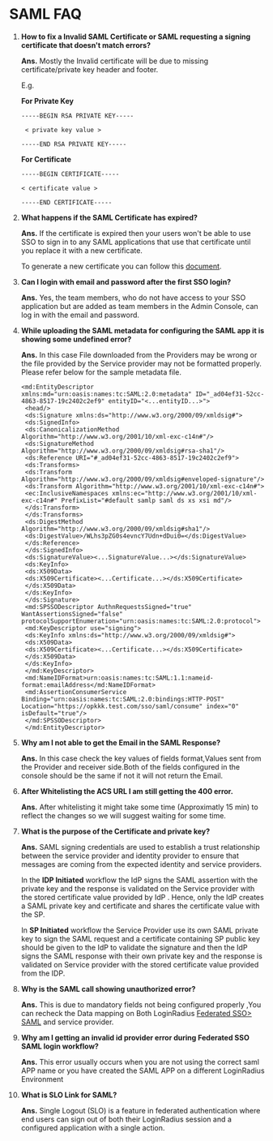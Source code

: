 # SAML FAQ

1. **How to fix a Invalid SAML Certificate or SAML requesting a signing certificate that doesn't match errors?**

   **Ans.** Mostly the Invalid certificate will be due to missing certificate/private key header and footer.

   E.g.

   **For Private Key**
   ```
   -----BEGIN RSA PRIVATE KEY-----

    < private key value >

   -----END RSA PRIVATE KEY-----
   ```

    **For Certificate**

   ```
   -----BEGIN CERTIFICATE-----

   < certificate value >

   -----END CERTIFICATE-----

   ```
2. **What happens if the SAML Certificate has expired?**

   **Ans.** If the certificate is expired then your users won't be able to use SSO to sign in to any SAML applications that use that certificate until you replace it with a new certificate.
   
   To generate a new certificate you can follow this [document](https://www.loginradius.com/legacy/docs/single-sign-on/concept/saml-miscellaneous/certificate/). 
3. **Can I login with email  and password after the first SSO login?**

   **Ans.** Yes, the team members, who do not have access to your SSO application but are added as team members in the Admin Console, can log in with the email and password.

4. **While uploading the SAML metadata for configuring the SAML app it is showing some undefined error?**

   **Ans.** In this case File downloaded from the Providers may be wrong or the file provided by the Service provider may not be formatted properly. Please refer below for the sample metadata file.

   ~~~
   <md:EntityDescriptor xmlns:md="urn:oasis:names:tc:SAML:2.0:metadata" ID="_ad04ef31-52cc-4863-8517-19c2402c2ef9" entityID="<...entityID...>">
    <head/>
    <ds:Signature xmlns:ds="http://www.w3.org/2000/09/xmldsig#">
    <ds:SignedInfo>
    <ds:CanonicalizationMethod Algorithm="http://www.w3.org/2001/10/xml-exc-c14n#"/>
    <ds:SignatureMethod Algorithm="http://www.w3.org/2000/09/xmldsig#rsa-sha1"/>
    <ds:Reference URI="#_ad04ef31-52cc-4863-8517-19c2402c2ef9">
    <ds:Transforms>
    <ds:Transform Algorithm="http://www.w3.org/2000/09/xmldsig#enveloped-signature"/>
    <ds:Transform Algorithm="http://www.w3.org/2001/10/xml-exc-c14n#">
    <ec:InclusiveNamespaces xmlns:ec="http://www.w3.org/2001/10/xml-exc-c14n#" PrefixList="#default samlp saml ds xs xsi md"/>
    </ds:Transform>
    </ds:Transforms>
    <ds:DigestMethod Algorithm="http://www.w3.org/2000/09/xmldsig#sha1"/>
    <ds:DigestValue>/WLhs3pZG0s4evncY7Udn+dDui0=</ds:DigestValue>
    </ds:Reference>
    </ds:SignedInfo>
    <ds:SignatureValue><...SignatureValue...></ds:SignatureValue>
    <ds:KeyInfo>
    <ds:X509Data>
    <ds:X509Certificate><...Certificate...></ds:X509Certificate>
    </ds:X509Data>
    </ds:KeyInfo>
    </ds:Signature>
    <md:SPSSODescriptor AuthnRequestsSigned="true" WantAssertionsSigned="false" protocolSupportEnumeration="urn:oasis:names:tc:SAML:2.0:protocol">
    <md:KeyDescriptor use="signing">
    <ds:KeyInfo xmlns:ds="http://www.w3.org/2000/09/xmldsig#">
    <ds:X509Data>
    <ds:X509Certificate><...Certificate...></ds:X509Certificate>
    </ds:X509Data>
    </ds:KeyInfo>
    </md:KeyDescriptor>
    <md:NameIDFormat>urn:oasis:names:tc:SAML:1.1:nameid-format:emailAddress</md:NameIDFormat>
    <md:AssertionConsumerService Binding="urn:oasis:names:tc:SAML:2.0:bindings:HTTP-POST" Location="https://opkkk.test.com/sso/saml/consume" index="0" isDefault="true"/>
    </md:SPSSODescriptor>
    </md:EntityDescriptor>
   ~~~
5. **Why am  I not able to get the Email in the SAML Response?**

   **Ans.** In this case check the key values of fields format,Values sent from the Provider and receiver side.Both of the fields configured in the console should be the same if not it will not return the Email.

6. **After Whitelisting the ACS URL I am still getting the 400 error.**

   **Ans.** After whitelisting it might take some time (Approximatly 15 min) to reflect the changes so we will suggest waiting for some time.

7. **What is the purpose of the Certificate and private  key?**

   **Ans.** SAML signing credentials are used to establish a trust relationship between the service provider and identity provider to ensure that messages are coming from the expected identity and service providers. 

    In the **IDP Initiated** workflow the IdP signs the SAML assertion with the private key and the response is validated on the Service provider with the stored certificate value provided by IdP . Hence, only the IdP creates a SAML private key and certificate and shares the certificate value with the SP. 

    In **SP Initiated** workflow the Service Provider use its own SAML private key to sign  the SAML request and  a certificate containing SP public key should be given to the IdP to validate the signature and then  the IdP signs the SAML response with their own private key and the response is validated on Service provider with the stored certificate  value provided from the IDP.	

8. **Why is the SAML call showing unauthorized error?**

   **Ans.** This is due to mandatory fields not being configured properly ,You can recheck the Data mapping on Both LoginRadius  [Federated SSO> SAML](https://adminconsole.loginradius.com/platform-configuration/access-configuration/federated-sso/saml) and service provider.

9. **Why am I getting an invalid id provider error during Federated SSO SAML login workflow?** 

   **Ans.** This error usually occurs when you are not using the correct saml APP name or you have created the SAML APP on a different LoginRadius Environment

10. **What is SLO Link for SAML?**

    **Ans.** Single Logout (SLO) is a feature in federated authentication where end users can sign out of both their LoginRadius session and a configured application with a single action.
